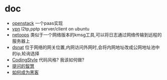 doc
===

* [openstack](openstack.md) 一个paas实现
* [vpn](vpn.md) l2tp,pptp server/client on ubuntu
* [netoops](netoops.md) 类似于一个网络版本的kmsg工具,可以将日志通过网络传输到远程的服务器上
* [dsnat](dsnat.md) 位于网络的网关位置,内网访问外网时,会将内网地址改成公网地址池中的ip,轮询选择
* [CodingStyle](CodingStyle.md) 代码风格? 我该如何做?
* [提问的智慧](smart-questions.md)
* [如何成为黑客](hacker-howto.md)




[openstack]:https://github.com/yubo/doc/blob/master/openstack.md
[vpn]:https://github.com/yubo/doc/blob/master/vpn.md
[netoops]:https://github.com/yubo/doc/blob/master/netoops.md
[dsnat]:https://github.com/yubo/doc/blob/master/dsnat.md
